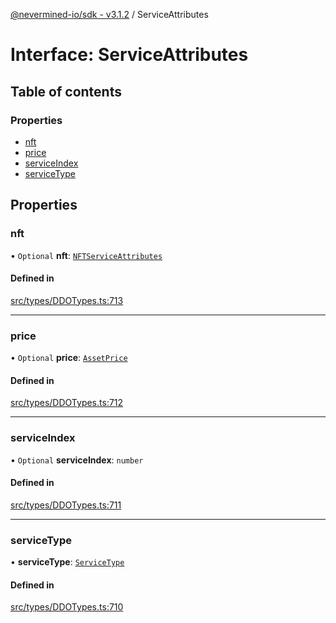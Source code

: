[@nevermined-io/sdk - v3.1.2](../code-reference.md) / ServiceAttributes

# Interface: ServiceAttributes

## Table of contents

### Properties

- [nft](ServiceAttributes.md#nft)
- [price](ServiceAttributes.md#price)
- [serviceIndex](ServiceAttributes.md#serviceindex)
- [serviceType](ServiceAttributes.md#servicetype)

## Properties

### nft

• `Optional` **nft**: [`NFTServiceAttributes`](../classes/NFTServiceAttributes.md)

#### Defined in

[src/types/DDOTypes.ts:713](https://github.com/nevermined-io/sdk-js/blob/13ea3fecbb7390165ec2f4641a0fe92a7537a21d/src/types/DDOTypes.ts#L713)

---

### price

• `Optional` **price**: [`AssetPrice`](../classes/AssetPrice.md)

#### Defined in

[src/types/DDOTypes.ts:712](https://github.com/nevermined-io/sdk-js/blob/13ea3fecbb7390165ec2f4641a0fe92a7537a21d/src/types/DDOTypes.ts#L712)

---

### serviceIndex

• `Optional` **serviceIndex**: `number`

#### Defined in

[src/types/DDOTypes.ts:711](https://github.com/nevermined-io/sdk-js/blob/13ea3fecbb7390165ec2f4641a0fe92a7537a21d/src/types/DDOTypes.ts#L711)

---

### serviceType

• **serviceType**: [`ServiceType`](../code-reference.md#servicetype)

#### Defined in

[src/types/DDOTypes.ts:710](https://github.com/nevermined-io/sdk-js/blob/13ea3fecbb7390165ec2f4641a0fe92a7537a21d/src/types/DDOTypes.ts#L710)
